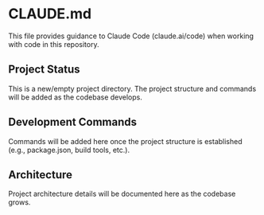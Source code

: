 # CLAUDE.md

This file provides guidance to Claude Code (claude.ai/code) when working with code in this repository.

## Project Status

This is a new/empty project directory. The project structure and commands will be added as the codebase develops.

## Development Commands

Commands will be added here once the project structure is established (e.g., package.json, build tools, etc.).

## Architecture

Project architecture details will be documented here as the codebase grows.